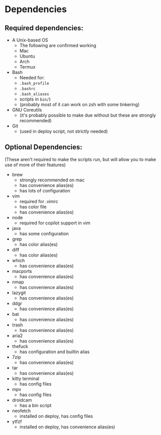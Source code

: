# Dependencies
## Required dependencies:
- A Unix-based OS
    - The following are confirmed working
    - Mac
    - Ubuntu
    - Arch
    - Termux
- Bash 
    - Needed for:
    - `.bash_profile`
    - `.bashrc`
    - `.bash_aliases`
    - scripts in `bin/`)
    - (probably most of it can work on zsh with some tinkering)
- GNU Coreutils
    - (it's probably possible to make due without but these are strongly recommended)
- Git
    - (used in deploy script, not strictly needed)
## Optional Dependencies:
(These aren't required to make the scripts run, but will allow you to make use of more of their features)
- brew 
    - strongly recommended on mac
    - has convenience alias(es)
    - has lots of configuration
- vim 
    - required for .vimrc
    - has color file
    - has convenience alias(es)
- node
    - required for copilot support in vim
- java
    - has some configuration
- grep
    - has color alias(es)
- diff
    - has color alias(es)
- which
    - has convenience alias(es)
- macports
    - has convenience alias(es)
- nmap
    - has convenience alias(es)
- lazygit
    - has convenience alias(es)
- ddgr
    - has convenience alias(es)
- bat
    - has convenience alias(es)
- trash
    - has convenience alias(es)
- aria2
    - has convenience alias(es)
- thefuck
    - has  configuration and builtin alias
- 7zip
    - has convenience alias(es)
- tar
    - has convenience alias(es)
- kitty terminal
    - has config files
- mpv
    - has config files
- droidcam
    - has a bin script
- neofetch
    - installed on deploy, has config files
- ytfzf
    - installed on deploy, has convenience alias(es)
